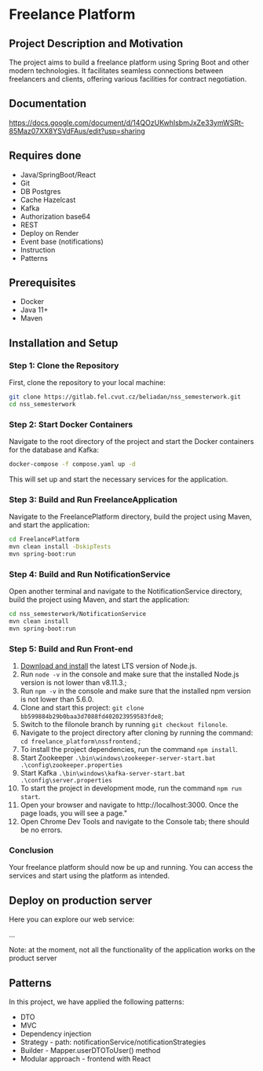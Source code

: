 # Freelance Platform

## Project Description and Motivation

The project aims to build a freelance platform using Spring Boot and other modern technologies. It facilitates seamless connections between freelancers and clients, offering various facilities for contract negotiation.

## Documentation
https://docs.google.com/document/d/14QOzUKwhIsbmJxZe33ymWSRt-85Maz07XX8YSVdFAus/edit?usp=sharing

## Requires done
- Java/SpringBoot/React
- Git
- DB Postgres
- Cache Hazelcast
- Kafka
- Authorization base64
- REST
- Deploy on Render
- Event base (notifications)
- Instruction
- Patterns

## Prerequisites

- Docker
- Java 11+
- Maven

## Installation and Setup

### Step 1: Clone the Repository

First, clone the repository to your local machine:

```bash
git clone https://gitlab.fel.cvut.cz/beliadan/nss_semesterwork.git
cd nss_semesterwork
```

### Step 2: Start Docker Containers

Navigate to the root directory of the project and start the Docker containers for the database and Kafka:

```bash
docker-compose -f compose.yaml up -d
```

This will set up and start the necessary services for the application.

### Step 3: Build and Run FreelanceApplication

Navigate to the FreelancePlatform directory, build the project using Maven, and start the application:

```bash
cd FreelancePlatform
mvn clean install -DskipTests
mvn spring-boot:run
```

### Step 4: Build and Run NotificationService

Open another terminal and navigate to the NotificationService directory, build the project using Maven, and start the application:

```bash
cd nss_semesterwork/NotificationService
mvn clean install
mvn spring-boot:run
```

### Step 5: Build and Run Front-end
1. [Download and install](https://nodejs.org/en/) the latest LTS version of Node.js.
2. Run `node -v` in the console and make sure that the installed Node.js version is not lower than v8.11.3.;
3. Run `npm -v` in the console and make sure that the installed npm version is not lower than 5.6.0.
4. Clone and start this project: `git clone bb599884b29b0baa3d7088fd402023959583fde8`;
5. Switch to the filonole branch by running `git checkout filonole`.
7. Navigate to the project directory after cloning by running the command: `cd freelance_platform\nssfrontend`.;
8. To install the project dependencies, run the command `npm install`.
9. Start Zookeeper `.\bin\windows\zookeeper-server-start.bat .\config\zookeeper.properties`
10. Start Kafka `.\bin\windows\kafka-server-start.bat .\config\server.properties`
11. To start the project in development mode, run the command `npm run start`.
12. Open your browser and navigate to http://localhost:3000. Once the page loads, you will see a page."
13. Open Chrome Dev Tools and navigate to the Console tab; there should be no errors.

### Conclusion

Your freelance platform should now be up and running. You can access the services and start using the platform as intended.

## Deploy on production server

Here you can explore our web service:

...

Note: at the moment, not all the functionality of the application works on the product server


## Patterns

In this project, we have applied the following patterns:

- DTO
- MVC
- Dependency injection
- Strategy - path: notificationService/notificationStrategies
- Builder - Mapper.userDTOToUser() method
- Modular approach - frontend with React